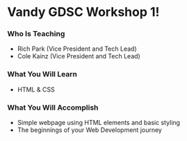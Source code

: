 # Vandy GDSC Workshop 1!

### Who Is Teaching

- Rich Park (Vice President and Tech Lead)
- Cole Kainz (Vice President and Tech Lead)

### What You Will Learn

- HTML & CSS

### What You Will Accomplish

- Simple webpage using HTML elements and basic styling
- The beginnings of your Web Development journey
